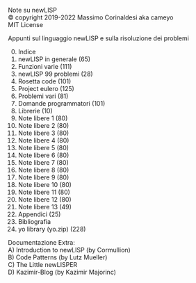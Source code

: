 Note su newLISP  
© copyright 2019-2022 Massimo Corinaldesi aka cameyo  
MIT License  

Appunti sul linguaggio newLISP e sulla risoluzione dei problemi  

00) Indice
01) newLISP in generale (65)
02) Funzioni varie (111)
03) newLISP 99 problemi (28)
04) Rosetta code (101)
05) Project eulero (125)
06) Problemi vari (81)
07) Domande programmatori (101)
08) Librerie (10)
09) Note libere 1 (80)
10) Note libere 2 (80)
11) Note libere 3 (80)
12) Note libere 4 (80)
13) Note libere 5 (80)
14) Note libere 6 (80)
15) Note libere 7 (80)
16) Note libere 8 (80)
17) Note libere 9 (80)
18) Note libere 10 (80)
19) Note libere 11 (80)
20) Note libere 12 (80)
21) Note libere 13 (49)
97) Appendici (25)
98) Bibliografia
99) yo library (yo.zip) (228)

Documentazione Extra:  
A) Introduction to newLISP (by Cormullion)  
B) Code Patterns (by Lutz Mueller)  
C) The Little newLISPER  
D) Kazimir-Blog (by Kazimir Majorinc)  